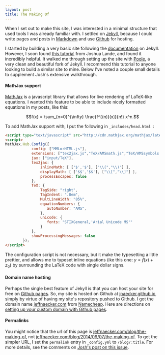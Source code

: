 ```yaml
---
layout: post
title: The Making Of
---
```


When I set out to make this site, I was interested in a minimal structure that used tools I was already familiar with.  I settled on [Jekyll](http://jekyllrb.com/), because I could write pages and posts in [Markdown](http://daringfireball.net/projects/markdown/) and use [Github](https://github.com/) for hosting.

I started by building a very basic site following the [documentation](http://jekyllrb.com/docs/home/) on Jekyll.  However, I soon found [this tutorial](http://joshualande.com/jekyll-github-pages-poole/) from Joshua Lande, and found it incredibly helpful.  It walked me through setting up the site with [Poole](https://github.com/poole/poole), a very clean and beautiful fork of Jekyll.  I recommend this tutorial to anyone looking to build a similar site to mine.  Below I've noted a couple small details to supplement Josh's extensive walkthrough.

#### MathJax support

[MathJax](http://www.mathjax.org/) is a javascript library that allows for live rendering of LaTeX-like equations.  I wanted this feature to be able to include nicely formatted equations in my posts, like this: 

$$f(x) = \sum_{n=0}^{\infty} \frac{f^{(n)}(x)}{n!} x^n.$$ 

To add MathJax support with, I put the following in `_includes/head.html `:

```html
<script type="text/javascript" src="http://cdn.mathjax.org/mathjax/latest/MathJax.js"></script>
<script>
MathJax.Hub.Config({
            config: ["MMLorHTML.js"],
            extensions: ["tex2jax.js","TeX/AMSmath.js","TeX/AMSsymbols.js"],
            jax: ["input/TeX"],
            tex2jax: {
                inlineMath: [ ['$','$'], ["\\(","\\)"] ],
                displayMath: [ ['$$','$$'], ["\\[","\\]"] ],
                processEscapes: false
            },
            TeX: {
                TagSide: "right",
                TagIndent: ".8em",
                MultLineWidth: "85%",
                equationNumbers: {
                   autoNumber: "AMS",
                },
                unicode: {
                   fonts: "STIXGeneral,'Arial Unicode MS'" 
                }
            },
            showProcessingMessages: false
        });
</script>
```

The configuration script is not necessary, but it make the typesetting a little prettier, and allows me to typeset inline equations (ike this one: $y = f(x) + z_0$) by surrounding the LaTeX code with single dollar signs.

#### Domain name hosting

Perhaps the single best feature of Jekyll is that you can host your site for free on [Github pages](https://help.github.com/articles/what-are-github-pages).  So, my site is hosted on Github at [jnaecker.github.io](), simply by virtue of having my site's repository pushed to Github.  I got the domain name [jeffnaecker.com]() from [Namecheap](https://www.namecheap.com/).  Here are directions on [setting up your custom domain with Github pages](http://davidensinger.com/2013/03/setting-the-dns-for-github-pages-on-namecheap/).

#### Permalinks

You might notice that the url of this page is [jeffnaecker.com/blog/the-making-of](), not [jeffnaecker.com/blog/2014/09/07/the-making-of]().  To get the simpler URL, I set the `permalink` entry in `_config.yml` to `/blog/:title`.  For more details, see the comments on [Josh's post on this issue](http://joshualande.com/short-urls-jekyll/).
